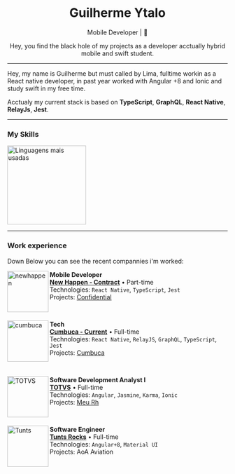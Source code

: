 <h1 align="center">Guilherme Ytalo</h1>

<div align="center">
    Mobile Developer | 📱

<p> Hey, you find the black hole of my projects as a developer acctually hybrid mobile and swift student.</p>
</div>


---

<div>

Hey, my name is Guilherme but must called by Lima, fulltime workin as a React native developer, in past year worked with Angular +8 and Ionic and study swift in my free time.

Acctualy my current stack is based on **TypeScript**, **GraphQL**, **React Native**, **RelayJs**, **Jest**.

</div>

---

### My Skills

<div>
    <a href="https://github.com/guilhermeytalo">
        <img height="180em" src="https://github-readme-stats.vercel.app/api/top-langs/?username=guilhermeytalo&hide=html&layout=compact&&show_icons=true&line_height=27&langs_count=10&theme=radical"
        alt="Linguagens mais usadas">
    </a>
</div>


---
<div>

### Work experience
Down Below you can see the recent compannies i'm worked:


[<img align="left" height="94px"  width="94px" alt="newhappen" src="https://avatars.githubusercontent.com/u/64034282?s=200&v=4"/>](https://www.cumbuca.com/)


**Mobile Developer** \
[**New Happen - Contract**](https://www.newhappen.com.br/) • Part-time \
Technologies: `React Native`, `TypeScript`, `Jest`\
Projects: [Confidential](https://www.newhappen.com.br/)

<br/>

[<img align="left" height="94px"  width="94px" alt="cumbuca" src="https://carreiras.cumbuca.com/_next/image?url=https%3A%2F%2Fsuper-static-assets.s3.amazonaws.com%2Ff80f4ec3-1b66-4ec4-9e8a-dee52f82803f%2Fimages%2F5c03ca30-03e0-4306-87fc-c22e6a9710b9.png&w=1920&q=80"/>](https://www.cumbuca.com/)



**Tech** \
[**Cumbuca - Current**](https://www.cumbuca.com/) • Full-time \
Technologies: `React Native`, `RelayJS`, `GraphQL`, `TypeScript`, `Jest`\
Projects: [Cumbuca](https://www.cumbuca.com/)

<br/>

[<img align="left" height="94px" width="94px" alt="TOTVS" src="https://www.totvs.com/wp-content/uploads/2019/09/ms-icon-144x144.png"/>](https://www.totvs.com/)

**Software Development Analyst I** \
[**TOTVS**](https://www.totvs.com/) • Full-time \
Technologies: `Angular`, `Jasmine`, `Karma`, `Ionic`\
Projects: [Meu Rh](https://www.totvs.com/rh/)

<br/>

[<img align="left" height="94px" width="94px" alt="Tunts" src="https://s3.amazonaws.com/gupy5/production/companies/659/career/814/images/2022-07-15_14-55_logo.png"/>](https://tunts.rocks/)

**Software Engineer** \
[**Tunts Rocks**](https://tunts.rocks/) • Full-time \
Technologies: `Angular+8`, `Material UI` \
Projects: AoA Aviation

<br/>

</div>
